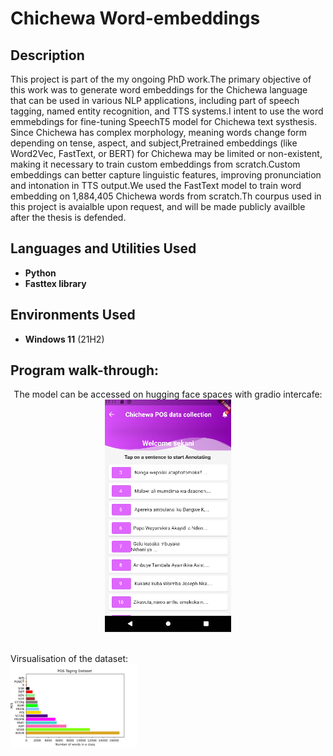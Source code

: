 <h1>Chichewa Word-embeddings</h1>


<h2>Description</h2>
This project is part of the my ongoing PhD work.The primary objective of this work was to generate word embeddings for the Chichewa language that can be used in various NLP applications, including part of speech tagging, named entity recognition, and TTS systems.I intent to use the word emmebdings for fine-tuning SpeechT5 model for Chichewa text systhesis. Since Chichewa has complex morphology, meaning words change form depending on tense, aspect, and subject,Pretrained embeddings (like Word2Vec, FastText, or BERT) for Chichewa may be limited or non-existent, making it necessary to train custom embeddings from scratch.Custom embeddings can better capture linguistic features, improving pronunciation and intonation in TTS output.We used the FastText model to train word embedding on 1,884,405 Chichewa words from scratch.Th courpus used in this project is avaialble upon request, and will be made publicly availble after the thesis is defended.
<br />


<h2>Languages and Utilities Used</h2>

- <b>Python</b> 
- <b>Fasttex library</b>
  
<h2>Environments Used </h2>

- <b>Windows 11</b> (21H2)

<h2>Program walk-through:</h2>

<p align="center">
The model can be accessed on hugging face spaces with gradio intercafe: <br/>
<img src="https://github.com/ndebvu/Part-of-speech-dataset-collector/blob/main/Interface_landing%20(1).png" height="50%" width="40%" alt="Disk Sanitization Steps"/>
<br />


<br />Virsualisation of the dataset: <br/>
<img src="https://github.com/ndebvu/Part-of-speech-dataset-collector/blob/main/Pos_visual%20(2).png" height="50%" width="40%" alt="Disk Sanitization Steps"/>
<br />


<!--
 ```diff
- text in red
+ text in green
! text in orange
# text in gray
@@ text in purple (and bold)@@
```
--!>

